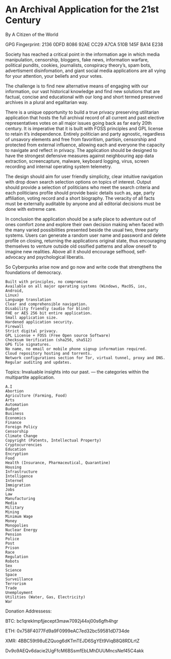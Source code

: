 # An Archival Application for the 21st Century #

By A Citizen of the World

GPG Fingerprint: 2136 0DFD 8086 92AE CC29 A7CA 510B 145F BA14 E238

Society has reached a critical point in the information age in which media manipulation, censorship, bloggers, fake news, information warfare, political pundits, cookies, journalists, conspiracy theory’s, spam bots, advertisment disinfomation, and giant social media applications are all vying for your attention, your beliefs and your votes.

The challenge is to find new alternative means of engaging with our information, our vast historical knowledge and find new solutions that are factual, concise and educational with our long and short termed preserved archives in a plural and egalitarian way.

There is a unique opportunity to build a true privacy preserving utilitarian application that hosts the full archival record of all current and past elective representatives votes on all major issues going back as far early 20th century. It is imperative that it is built with FOSS principles and GPL license to retain it’s independence. Entirely politician and party agnostic, regardless of unsavory elements and free from favoritism, partisin, censorship and protected from external influence, allowing each and everyone the capacity to navigate and reflect in privacy. The application should be designed to have the strongest defensive measures against neighbouring app data extraction, screencapture, malware, keyboard logging, virus, screen recording and internal operating system telemetry.

The design should aim for user friendly simplicity, clear intuitive navigation with drop down search selection options on topics of interest. Output should provide a selection of politicians who meet the search criteria and each politicians profile should provide basic details such as, age, party affiliation, voting record and a short biography. The veracity of all facts must be externally auditable by anyone and all editorial decisions must be done with extreme care.

In conclusion the application should be a safe place to adventure out of
ones comfort zone and explore their own decision making when faced with the many varied possibilities presented beside the usual two, three party systems. Users can generate a random user name and password and delete profile on closing, returning the applications original state, thus encouraging themselves to venture outside old ossified patterns and allow oneself to imagine new realities. Above all it should encourage selfhood, self-advocacy and psychological liberatis.

So Cyberpunks arise now and go now and write code that strengthens the
foundations of democracy.

    Built with principles, no compromise
    Available on all major operating systems (Windows, MacOS, ios, Android,
    Linux)
    Language translation
    Clear and comprehensible navigation.
    Disability friendly (audio for blind)
    FHE or AES 256 bit entire application.
    Small application size.
    Hardened application security.
    Firewall
    Strict digital privacy.
    GPL License + FOSS (Free Open source Software)
    Checksum Verification (sha256, sha512)
    GPG file signatures.
    No name, no email or mobile phone signup information required.
    Cloud repository hosting and torrents.
    Network configurations section for Tor, virtual tunnel, proxy and DNS.
    Regular auditing and updates.

Topics: Invaluable insights into our past.
— the categories within the multipartite application.

    A.I
    Abortion
    Agriculture (Farming, Food)
    Arts
    Automation
    Budget
    Business
    Economics
    Finance
    Foreign Policy
    Censorship
    Climate Change
    Copyright (Patents, Intellectual Property)
    Cryptocurrencies
    Education
    Encryption
    Food
    Health (Insurance, Pharmaceutical, Quarantine)
    Housing
    Infrastructure
    Intelligence
    Internet
    Immigration
    Jobs
    Law
    Manufacturing
    Media
    Military
    Mining
    Minimum Wage
    Money
    Monopolies
    Nuclear Energy
    Pension
    Police
    Post
    Prison
    Race
    Regulation
    Robots
    Sex
    Science
    Space
    Surveillance
    Terrorism
    Trade
    Unemployment
    Utilities (Water, Gas, Electricity)
    War

Donation Addressess:

BTC: bc1qreklmpfjjecept3maw7092j44xj00s6gfh4hgr

ETH: 0x758F4077Fd9a9F0999eAC7ed32bc59581dD734de

XMR: 4BBC59t98uEZQuog6dKTmTEJD6SgYEt9ViqB8Q8RDLrtZ

Dv9o9AEQv6dacie2UgFfcM6BSsmfEbLMhDUUMncsNef45C4akk

